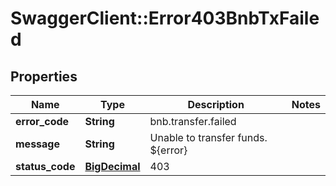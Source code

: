 # SwaggerClient::Error403BnbTxFailed

## Properties
Name | Type | Description | Notes
------------ | ------------- | ------------- | -------------
**error_code** | **String** | bnb.transfer.failed | 
**message** | **String** | Unable to transfer funds. ${error} | 
**status_code** | [**BigDecimal**](BigDecimal.md) | 403 | 

